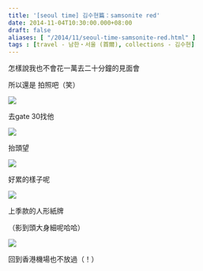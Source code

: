```yaml
---
title: '[seoul time] 김수현篇：samsonite red'
date: 2014-11-04T10:30:00.000+08:00
draft: false
aliases: [ "/2014/11/seoul-time-samsonite-red.html" ]
tags : [travel - 남한・서울 (首爾), collections - 김수현]
---
```


怎樣說我也不會花一萬去二十分鐘的見面會  

所以還是 拍照吧（笑）

[![](https://3.bp.blogspot.com/-IUvobijFLLM/XE2tDck-CaI/AAAAAAAAHpQ/cQAMhMNeLsww8JDB-de18wE_2R0cT4hUQCLcBGAs/s640/15496147407_3b0a979403_z.jpg)](https://3.bp.blogspot.com/-IUvobijFLLM/XE2tDck-CaI/AAAAAAAAHpQ/cQAMhMNeLsww8JDB-de18wE_2R0cT4hUQCLcBGAs/s1600/15496147407_3b0a979403_z.jpg)

去gate 30找他

[![](https://4.bp.blogspot.com/-6vguEbMlUeo/XE2tJC5PnfI/AAAAAAAAHpY/62q5GNT2OtUNi65P0x-E4Yj5cwPwwGGxwCLcBGAs/s640/15496546470_4a47f27bb8_z.jpg)](https://4.bp.blogspot.com/-6vguEbMlUeo/XE2tJC5PnfI/AAAAAAAAHpY/62q5GNT2OtUNi65P0x-E4Yj5cwPwwGGxwCLcBGAs/s1600/15496546470_4a47f27bb8_z.jpg)

抬頭望

[![](https://4.bp.blogspot.com/-RYQGbheS5UA/XE2tNmSeNJI/AAAAAAAAHpc/7nKJK14h45kxB9Zpx9top9_RoWUeYrM8wCLcBGAs/s640/15495469509_c0d08e0d90_z.jpg)](https://4.bp.blogspot.com/-RYQGbheS5UA/XE2tNmSeNJI/AAAAAAAAHpc/7nKJK14h45kxB9Zpx9top9_RoWUeYrM8wCLcBGAs/s1600/15495469509_c0d08e0d90_z.jpg)

好累的樣子呢

[![](https://1.bp.blogspot.com/-MIXD-RV7muM/XE2tSb2FQ2I/AAAAAAAAHpg/ucuxDEfEJRku_KRxj9e6mI2x-vKT3blHgCLcBGAs/s640/15061984323_734a09198d_z.jpg)](https://1.bp.blogspot.com/-MIXD-RV7muM/XE2tSb2FQ2I/AAAAAAAAHpg/ucuxDEfEJRku_KRxj9e6mI2x-vKT3blHgCLcBGAs/s1600/15061984323_734a09198d_z.jpg)

上季款的人形紙牌

（影到頭大身細呢哈哈）

[![](https://2.bp.blogspot.com/-bH_DW22WUfs/XE2tXpo-JUI/AAAAAAAAHpo/iyBUQEST12w5tB3SqRuTymMKX2AmACSfACLcBGAs/s640/15061983773_9162aa9339_z.jpg)](https://2.bp.blogspot.com/-bH_DW22WUfs/XE2tXpo-JUI/AAAAAAAAHpo/iyBUQEST12w5tB3SqRuTymMKX2AmACSfACLcBGAs/s1600/15061983773_9162aa9339_z.jpg)

回到香港機場也不放過（！）